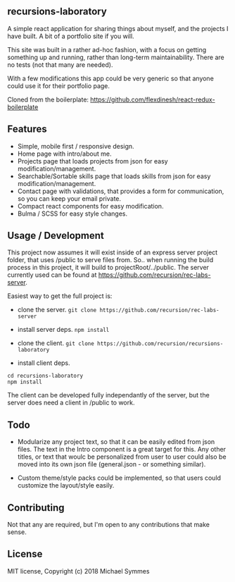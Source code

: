 ## recursions-laboratory
A simple react application for sharing things about myself, and the projects I have built. A bit of a portfolio site if you will.

This site was built in a rather ad-hoc fashion, with a focus on getting something up and running, rather than long-term maintainability. There are no tests (not that many are needed).

With a few modifications this app could be very generic so that anyone could use it for their portfolio page.


Cloned from the boilerplate: https://github.com/flexdinesh/react-redux-boilerplate 

## Features

- Simple, mobile first / responsive design.
- Home page with intro/about me.
- Projects page that loads projects from json for easy modification/management.
- Searchable/Sortable skills page that loads skills from json for easy modification/management.
- Contact page with validations, that provides a form for communication, so you can keep your email private.
- Compact react components for easy modification.
- Bulma / SCSS for easy style changes.

## Usage / Development

This project now assumes it will exist inside of an express server project folder, that uses /public to serve files from. So.. when running the build process in this project, it will build to projectRoot/../public. The server currently used can be found at https://github.com/recursion/rec-labs-server.

Easiest way to get the full project is:
- clone the server.
```git clone https://github.com/recursion/rec-labs-server```

- install server deps.
```npm install```

- clone the client.
```git clone https://github.com/recursion/recursions-laboratory```

- install client deps.
```
cd recursions-laboratory
npm install
```

The client can be developed fully independantly of the server, but the server does need a client in /public to work.

## Todo

- Modularize any project text, so that it can be easily edited from json files. The text in the Intro component is a great target for this. Any other titles, or text that woulc be personalized from user to user could also be moved into its own json file (general.json - or something similar).

- Custom theme/style packs could be implemented, so that users could customize the layout/style easily.

## Contributing

Not that any are required, but I'm open to any contributions that make sense.

## License

MIT license, Copyright (c) 2018 Michael Symmes
